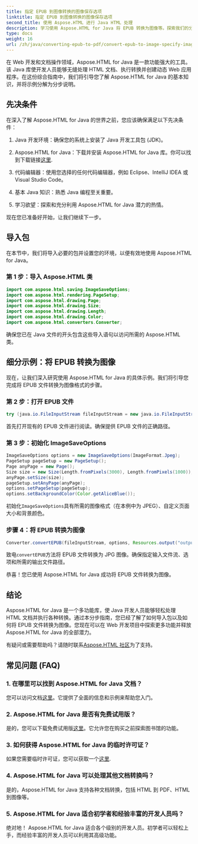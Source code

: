 ```yaml
---
title: 指定 EPUB 到图像转换的图像保存选项
linktitle: 指定 EPUB 到图像转换的图像保存选项
second_title: 使用 Aspose.HTML 进行 Java HTML 处理
description: 学习使用 Aspose.HTML for Java 将 EPUB 转换为图像等。探索我们的分步指南。 #Java开发 #Web开发 #DocumentConversion
type: docs
weight: 16
url: /zh/java/converting-epub-to-pdf/convert-epub-to-image-specify-image-save-options/
---
```


在 Web 开发和文档操作领域，Aspose.HTML for Java 是一款功能强大的工具。该 Java 库使开发人员能够无缝处理 HTML 文档、执行转换并创建动态 Web 应用程序。在这份综合指南中，我们将引导您了解 Aspose.HTML for Java 的基本知识，并将示例分解为分步说明。

## 先决条件

在深入了解 Aspose.HTML for Java 的世界之前，您应该确保满足以下先决条件：

1. Java 开发环境：确保您的系统上安装了 Java 开发工具包 (JDK)。

2. Aspose.HTML for Java：下载并安装 Aspose.HTML for Java 库。你可以找到下载链接[这里](https://releases.aspose.com/html/java/).

3. 代码编辑器：使用您选择的任何代码编辑器，例如 Eclipse、IntelliJ IDEA 或 Visual Studio Code。

4. 基本 Java 知识：熟悉 Java 编程至关重要。

5. 学习欲望：探索和充分利用 Aspose.HTML for Java 潜力的热情。

现在您已准备好开始，让我们继续下一步。

## 导入包

在本节中，我们将导入必要的包并设置您的环境，以便有效地使用 Aspose.HTML for Java。 

### 第 1 步：导入 Aspose.HTML 类

```java
import com.aspose.html.saving.ImageSaveOptions;
import com.aspose.html.rendering.PageSetup;
import com.aspose.html.drawing.Page;
import com.aspose.html.drawing.Size;
import com.aspose.html.drawing.Length;
import com.aspose.html.drawing.Color;
import com.aspose.html.converters.Converter;
```

确保您已在 Java 文件的开头包含这些导入语句以访问所需的 Aspose.HTML 类。

## 细分示例：将 EPUB 转换为图像

现在，让我们深入研究使用 Aspose.HTML for Java 的具体示例。我们将引导您完成将 EPUB 文件转换为图像格式的步骤。

### 第 2 步：打开 EPUB 文件

```java
try (java.io.FileInputStream fileInputStream = new java.io.FileInputStream(Resources.input("input.epub"))) {
```

首先打开现有的 EPUB 文件进行阅读。确保提供 EPUB 文件的正确路径。

### 第 3 步：初始化 ImageSaveOptions

```java
ImageSaveOptions options = new ImageSaveOptions(ImageFormat.Jpeg);
PageSetup pageSetup = new PageSetup();
Page anyPage = new Page();
Size size = new Size(Length.fromPixels(3000), Length.fromPixels(1000));
anyPage.setSize(size);
pageSetup.setAnyPage(anyPage);
options.setPageSetup(pageSetup);
options.setBackgroundColor(Color.getAliceBlue());
```

初始化`ImageSaveOptions`具有所需的图像格式（在本例中为 JPEG）、自定义页面大小和背景颜色。

### 步骤 4：将 EPUB 转换为图像

```java
Converter.convertEPUB(fileInputStream, options, Resources.output("output.jpg"));
```

致电`convertEPUB`方法将 EPUB 文件转换为 JPG 图像。确保指定输入文件流、选项和所需的输出文件路径。

恭喜！您已使用 Aspose.HTML for Java 成功将 EPUB 文件转换为图像。

## 结论

Aspose.HTML for Java 是一个多功能库，使 Java 开发人员能够轻松处理 HTML 文档并执行各种转换。通过本分步指南，您已经了解了如何导入包以及如何将 EPUB 文件转换为图像。您现在可以在 Web 开发项目中探索更多功能并释放 Aspose.HTML for Java 的全部潜力。

有疑问或需要帮助吗？请随时联系[Aspose.HTML 社区](https://forum.aspose.com/)为了支持。

## 常见问题 (FAQ)

### 1. 在哪里可以找到 Aspose.HTML for Java 文档？

您可以访问文档[这里](https://reference.aspose.com/html/java/)。它提供了全面的信息和示例来帮助您入门。

### 2. Aspose.HTML for Java 是否有免费试用版？

是的，您可以下载免费试用版[这里](https://releases.aspose.com/)。它允许您在购买之前探索图书馆的功能。

### 3. 如何获得 Aspose.HTML for Java 的临时许可证？

如果您需要临时许可证，您可以获取一个[这里](https://purchase.aspose.com/temporary-license/).

### 4. Aspose.HTML for Java 可以处理其他文档转换吗？

是的，Aspose.HTML for Java 支持各种文档转换，包括 HTML 到 PDF、HTML 到图像等。

### 5. Aspose.HTML for Java 适合初学者和经验丰富的开发人员吗？

绝对地！ Aspose.HTML for Java 适合各个级别的开发人员。初学者可以轻松上手，而经验丰富的开发人员可以利用其高级功能。